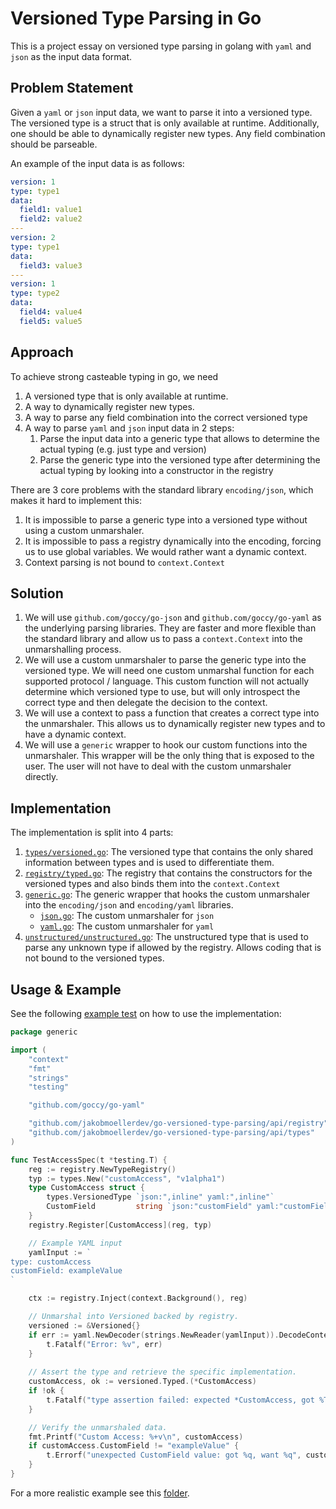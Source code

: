 # Versioned Type Parsing in Go

This is a project essay on versioned type parsing in golang with `yaml` and `json` as the input data format.

## Problem Statement

Given a `yaml` or `json` input data, we want to parse it into a versioned 
type. The versioned type is a struct that is only available at runtime.
Additionally, one should be able to dynamically register new types.
Any field combination should be parseable.

An example of the input data is as follows:

```yaml
version: 1
type: type1
data:
  field1: value1
  field2: value2
---
version: 2
type: type1
data:
  field3: value3
---
version: 1
type: type2
data:
  field4: value4
  field5: value5
```

## Approach

To achieve strong casteable typing in go, we need

1. A versioned type that is only available at runtime.
2. A way to dynamically register new types.
3. A way to parse any field combination into the correct versioned type
4. A way to parse `yaml` and `json` input data in 2 steps:
    1. Parse the input data into a generic type that allows to determine the 
       actual typing (e.g. just type and version)
    2. Parse the generic type into the versioned type after determining the 
       actual typing by looking into a constructor in the registry

There are 3 core problems with the standard library `encoding/json`, which 
makes it hard to implement this:

1. It is impossible to parse a generic type into a versioned type without
   using a custom unmarshaler.
2. It is impossible to pass a registry dynamically into the encoding, forcing 
   us to use global variables. We would rather want a dynamic context.
3. Context parsing is not bound to `context.Context`


## Solution

1. We will use `github.com/goccy/go-json` and `github.com/goccy/go-yaml` as 
   the underlying parsing libraries. They are faster and more flexible than 
   the standard library and allow us to pass a `context.Context` into the 
   unmarshalling process.
2. We will use a custom unmarshaler to parse the generic type into the 
   versioned type. We will need one custom unmarshal function for each 
   supported protocol / language. This custom function will not actually 
   determine which versioned type to use, but will only introspect the 
   correct type and then delegate the decision to the context.
3. We will use a context to pass a function that creates a correct type into 
   the unmarshaler. This allows us to dynamically register new types and to have a dynamic context.
4. We will use a `generic` wrapper to hook our custom functions into the 
   unmarshaler. This wrapper will be the only thing that is exposed to the 
   user. The user will not have to deal with the custom unmarshaler directly.

## Implementation

The implementation is split into 4 parts:

1. [`types/versioned.go`](pkg/types/versioned.go): The versioned type that 
   contains the only shared information between types and is used to 
   differentiate them.
2. [`registry/typed.go`](pkg/registry/typed.go): The registry that contains 
   the constructors for the versioned types and also binds them into the 
   `context.Context`
3. [`generic.go`](pkg/generic/generic.go): The generic wrapper that hooks the 
   custom 
   unmarshaler into the `encoding/json` and `encoding/yaml` libraries.
   - [`json.go`](pkg/generic/json.go): The custom unmarshaler for `json`
   - [`yaml.go`](pkg/generic/yaml.go): The custom unmarshaler for `yaml`
4. [`unstructured/unstructured.go`](pkg/unstructured/unstructured.go): The 
   unstructured type that is used to parse any unknown type if allowed by 
   the registry. Allows coding that is not bound to the versioned types.

## Usage & Example

See the following [example test](./README.md) on how to use the implementation:
```go
package generic

import (
	"context"
	"fmt"
	"strings"
	"testing"

	"github.com/goccy/go-yaml"

	"github.com/jakobmoellerdev/go-versioned-type-parsing/api/registry"
	"github.com/jakobmoellerdev/go-versioned-type-parsing/api/types"
)

func TestAccessSpec(t *testing.T) {
	reg := registry.NewTypeRegistry()
	typ := types.New("customAccess", "v1alpha1")
	type CustomAccess struct {
		types.VersionedType `json:",inline" yaml:",inline"`
		CustomField         string `json:"customField" yaml:"customField"`
	}
	registry.Register[CustomAccess](reg, typ)

	// Example YAML input
	yamlInput := `
type: customAccess
customField: exampleValue
`

	ctx := registry.Inject(context.Background(), reg)

	// Unmarshal into Versioned backed by registry.
	versioned := &Versioned{}
	if err := yaml.NewDecoder(strings.NewReader(yamlInput)).DecodeContext(ctx, versioned); err != nil {
        t.Fatalf("Error: %v", err)
	}
	
	// Assert the type and retrieve the specific implementation.
	customAccess, ok := versioned.Typed.(*CustomAccess)
	if !ok {
		t.Fatalf("type assertion failed: expected *CustomAccess, got %T", versioned.Typed)
	}

	// Verify the unmarshaled data.
	fmt.Printf("Custom Access: %+v\n", customAccess)
	if customAccess.CustomField != "exampleValue" {
		t.Errorf("unexpected CustomField value: got %q, want %q", customAccess.CustomField, "exampleValue")
	}
}
```

For a more realistic example see this [folder](pkg/example).
